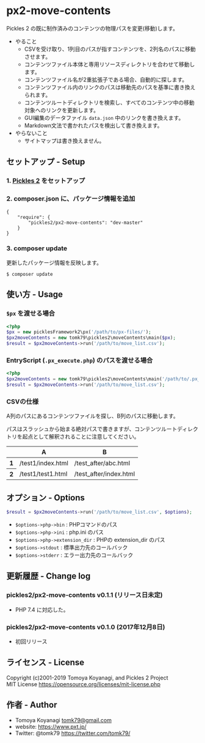 # px2-move-contents
Pickles 2 の既に制作済みのコンテンツの物理パスを変更(移動)します。

- やること
    - CSVを受け取り、1列目のパスが指すコンテンツを、2列名のパスに移動させます。
    - コンテンツファイル本体と専用リソースディレクトリを合わせて移動します。
    - コンテンツファイル名が2重拡張子である場合、自動的に探します。
    - コンテンツファイル内のリンクのパスは移動先のパスを基準に書き換えられます。
    - コンテンツルートディレクトリを検索し、すべてのコンテンツ中の移動対象へのリンクを更新します。
    - GUI編集のデータファイル `data.json` 中のリンクを書き換えます。
    - Markdown文法で書かれたパスを検出して書き換えます。
- やらないこと
    - サイトマップは書き換えません。


## セットアップ - Setup

### 1. [Pickles 2](http://pickles2.pxt.jp/) をセットアップ

### 2. composer.json に、パッケージ情報を追加

```
{
    "require": {
        "pickles2/px2-move-contents": "dev-master"
    }
}
```

### 3. composer update

更新したパッケージ情報を反映します。

```
$ composer update
```


## 使い方 - Usage

### `$px` を渡せる場合

```php
<?php
$px = new picklesFramework2\px('/path/to/px-files/');
$px2moveContents = new tomk79\pickles2\moveContents\main($px);
$result = $px2moveContents->run('/path/to/move_list.csv');
```

### EntryScript (`.px_execute.php`) のパスを渡せる場合

```php
<?php
$px2moveContents = new tomk79\pickles2\moveContents\main('/path/to/.px_execute.php');
$result = $px2moveContents->run('/path/to/move_list.csv');
```

### CSVの仕様

A列のパスにあるコンテンツファイルを探し、B列のパスに移動します。

パスはスラッシュから始まる絶対パスで書きますが、コンテンツルートディレクトリを起点として解釈されることに注意してください。

<table>
<thead>
<tr>
<th></th>
<th>A</th>
<th>B</th>
</tr>
</thead>
<tbody>
<tr>
<th>1</th>
<td>/test1/index.html</td>
<td>/test_after/abc.html</td>
</tr>
<tr>
<th>2</th>
<td>/test1/test1.html</td>
<td>/test_after/index.html</td>
</tr>
</tbody>
</table>


## オプション - Options

```php
$result = $px2moveContents->run('/path/to/move_list.csv', $options);
```

- `$options->php->bin` : PHPコマンドのパス
- `$options->php->ini` : php.ini のパス
- `$options->php->extension_dir` : PHPの extension_dir のパス
- `$options->stdout` : 標準出力先のコールバック
- `$options->stderr` : エラー出力先のコールバック



## 更新履歴 - Change log

### pickles2/px2-move-contents v0.1.1 (リリース日未定)

- PHP 7.4 に対応した。

### pickles2/px2-move-contents v0.1.0 (2017年12月8日)

- 初回リリース


## ライセンス - License

Copyright (c)2001-2019 Tomoya Koyanagi, and Pickles 2 Project<br />
MIT License https://opensource.org/licenses/mit-license.php


## 作者 - Author

- Tomoya Koyanagi <tomk79@gmail.com>
- website: <https://www.pxt.jp/>
- Twitter: @tomk79 <https://twitter.com/tomk79/>
